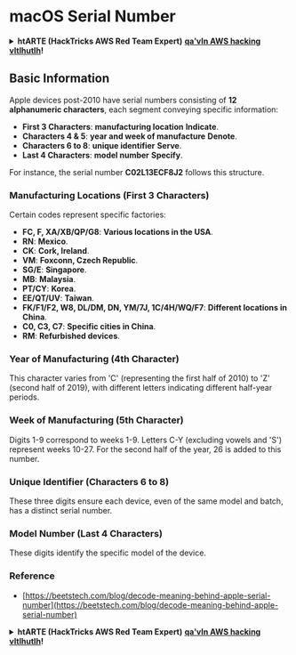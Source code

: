 # macOS Serial Number

<details>

<summary><strong>htARTE (HackTricks AWS Red Team Expert)</strong> <a href="https://training.hacktricks.xyz/courses/arte"><strong>qa'vIn AWS hacking vItlhutlh</strong></a><strong>!</strong></summary>

Other ways to support HackTricks:

* **HackTricks vItlhutlh** pe'vIl **company advertised** 'ej **HackTricks PDF download** [**SUBSCRIPTION PLANS**](https://github.com/sponsors/carlospolop) **qaStaHvIS**.
* [**official PEASS & HackTricks swag**](https://peass.creator-spring.com) **ghItlh**.
* [**The PEASS Family**](https://opensea.io/collection/the-peass-family) **ghItlh** [**NFTs**](https://opensea.io/collection/the-peass-family) **ghItlh**.
* 💬 [**Discord group**](https://discord.gg/hRep4RUj7f) **join** 'ej [**telegram group**](https://t.me/peass) **join** **Twitter** 🐦 [**@carlospolopm**](https://twitter.com/hacktricks_live)**.**
* **Hacking tricks** **submit PRs** [**HackTricks**](https://github.com/carlospolop/hacktricks) 'ej [**HackTricks Cloud**](https://github.com/carlospolop/hacktricks-cloud) **github repos** **Share**.

</details>


## Basic Information

Apple devices post-2010 have serial numbers consisting of **12 alphanumeric characters**, each segment conveying specific information:

- **First 3 Characters**: **manufacturing location** **Indicate**.
- **Characters 4 & 5**: **year and week of manufacture** **Denote**.
- **Characters 6 to 8**: **unique identifier** **Serve**.
- **Last 4 Characters**: **model number** **Specify**.

For instance, the serial number **C02L13ECF8J2** follows this structure.

### **Manufacturing Locations (First 3 Characters)**
Certain codes represent specific factories:
- **FC, F, XA/XB/QP/G8**: **Various locations in the USA**.
- **RN**: **Mexico**.
- **CK**: **Cork, Ireland**.
- **VM**: **Foxconn, Czech Republic**.
- **SG/E**: **Singapore**.
- **MB**: **Malaysia**.
- **PT/CY**: **Korea**.
- **EE/QT/UV**: **Taiwan**.
- **FK/F1/F2, W8, DL/DM, DN, YM/7J, 1C/4H/WQ/F7**: **Different locations in China**.
- **C0, C3, C7**: **Specific cities in China**.
- **RM**: **Refurbished devices**.

### **Year of Manufacturing (4th Character)**
This character varies from 'C' (representing the first half of 2010) to 'Z' (second half of 2019), with different letters indicating different half-year periods.

### **Week of Manufacturing (5th Character)**
Digits 1-9 correspond to weeks 1-9. Letters C-Y (excluding vowels and 'S') represent weeks 10-27. For the second half of the year, 26 is added to this number.

### **Unique Identifier (Characters 6 to 8)**
These three digits ensure each device, even of the same model and batch, has a distinct serial number.

### **Model Number (Last 4 Characters)**
These digits identify the specific model of the device.

### Reference

* [https://beetstech.com/blog/decode-meaning-behind-apple-serial-number](https://beetstech.com/blog/decode-meaning-behind-apple-serial-number)

<details>

<summary><strong>htARTE (HackTricks AWS Red Team Expert)</strong> <a href="https://training.hacktricks.xyz/courses/arte"><strong>qa'vIn AWS hacking vItlhutlh</strong></a><strong>!</strong></summary>

Other ways to support HackTricks:

* **HackTricks vItlhutlh** pe'vIl **company advertised** 'ej **HackTricks PDF download** [**SUBSCRIPTION PLANS**](https://github.com/sponsors/carlospolop) **qaStaHvIS**.
* [**official PEASS & HackTricks swag**](https://peass.creator-spring.com) **ghItlh**.
* [**The PEASS Family**](https://opensea.io/collection/the-peass-family) **ghItlh** [**NFTs**](https://opensea.io/collection/the-peass-family) **ghItlh**.
* 💬 [**Discord group**](https://discord.gg/hRep4RUj7f) **join** 'ej [**telegram group**](https://t.me/peass) **join** **Twitter** 🐦 [**@carlospolopm**](https://twitter.com/hacktricks_live)**.**
* **Hacking tricks** **submit PRs** [**HackTricks**](https://github.com/carlospolop/hacktricks) 'ej [**HackTricks Cloud**](https://github.com/carlospolop/hacktricks-cloud) **github repos** **Share**.

</details>

